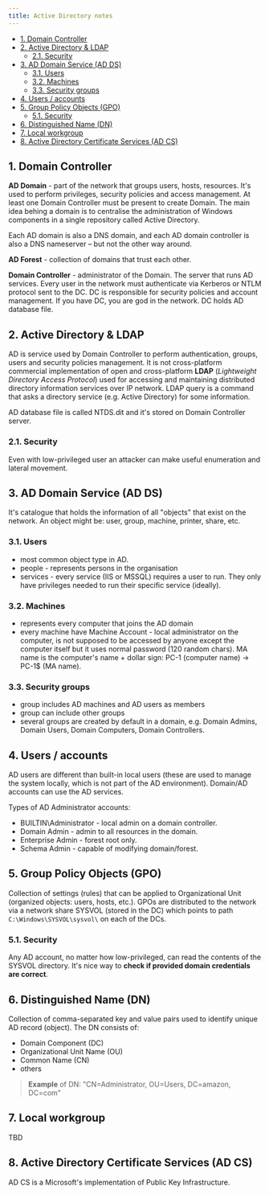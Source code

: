 ```yaml
---
title: Active Directory notes
---
```


- [1. Domain Controller](#1-domain-controller)
- [2. Active Directory \& LDAP](#2-active-directory--ldap)
  - [2.1. Security](#21-security)
- [3. AD Domain Service (AD DS)](#3-ad-domain-service-ad-ds)
  - [3.1. Users](#31-users)
  - [3.2. Machines](#32-machines)
  - [3.3. Security groups](#33-security-groups)
- [4. Users / accounts](#4-users--accounts)
- [5. Group Policy Objects (GPO)](#5-group-policy-objects-gpo)
  - [5.1. Security](#51-security)
- [6. Distinguished Name (DN)](#6-distinguished-name-dn)
- [7. Local workgroup](#7-local-workgroup)
- [8. Active Directory Certificate Services (AD CS)](#8-active-directory-certificate-services-ad-cs)

## 1. Domain Controller
**AD Domain** - part of the network that groups users, hosts, resources. It's used to perform privileges, security policies and access management. At least one Domain Controller must be present to create Domain. The main idea behing a domain is to centralise the administration of Windows components in a single repository called Active Directory.

Each AD domain is also a DNS domain, and each AD domain controller is also a DNS nameserver – but not the other way around.

**AD Forest** - collection of domains that trust each other.

**Domain Controller** - administrator of the Domain. The server that runs AD services. Every user in the network must authenticate via Kerberos or NTLM protocol sent to the DC. DC is responsible for security policies and account management. If you have DC, you are god in the network. DC holds AD database file.

## 2. Active Directory & LDAP
AD is service used by Domain Controller to perform authentication, groups, users and security policies management. It is not cross-platform commercial implementation of open and cross-platform **LDAP** (_Lightweight Directory Access Protocol_) used for accessing and maintaining distributed directory information services over IP network. LDAP query is a command that asks a directory service (e.g. Active Directory) for some information.

AD database file is called NTDS.dit and it's stored on Domain Controller server.

### 2.1. Security
Even with low-privileged user an attacker can make useful enumeration and lateral movement.

## 3. AD Domain Service (AD DS)
It's catalogue that holds the information of all "objects" that exist on the network. An object might be: user, group, machine, printer, share, etc.

### 3.1. Users

- most common object type in AD.
- people - represents persons in the organisation
- services - every service (IIS or MSSQL) requires a user to run. They only have privileges needed to run their specific service (ideally).

### 3.2. Machines

- represents every computer that joins the AD domain
- every machine have Machine Account - local administrator on the computer, is not supposed to be accessed by anyone except the computer itself but it uses normal password (120 random chars). MA name is the computer's name + dollar sign: PC-1 (computer name) -> PC-1$ (MA name).

### 3.3. Security groups

- group includes AD machines and AD users as members
- group can include other groups
- several groups are created by default in a domain, e.g. Domain Admins, Domain Users, Domain Computers, Domain Controllers.

## 4. Users / accounts
AD users are different than built-in local users (these are used to manage the system locally, which is not part of the AD environment). Domain/AD accounts can use the AD services.

Types of AD Administrator accounts:

- BUILTIN\Administrator - local admin on a domain controller.
- Domain Admin - admin to all resources in the domain.
- Enterprise Admin - forest root only.
- Schema Admin - capable of modifying domain/forest.

## 5. Group Policy Objects (GPO)
Collection of settings (rules) that can be applied to Organizational Unit (organized objects: users, hosts, etc.). GPOs are distributed to the network via a network share SYSVOL (stored in the DC) which points to path `C:\Windows\SYSVOL\sysvol\` on each of the DCs.

### 5.1. Security
Any AD account, no matter how low-privileged, can read the contents of the SYSVOL directory. It's nice way to **check if provided domain credentials are correct**.

## 6. Distinguished Name (DN)
Collection of comma-separated key and value pairs used to identify unique AD record (object). The DN consists of:

- Domain Component (DC)
- Organizational Unit Name (OU)
- Common Name (CN)
- others

> **Example** of DN: "CN=Administrator, OU=Users, DC=amazon, DC=com"

## 7. Local workgroup
TBD

## 8. Active Directory Certificate Services (AD CS)
AD CS is a Microsoft's implementation of Public Key Infrastructure.
